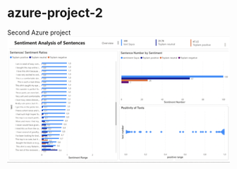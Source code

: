 # azure-project-2
Second Azure project 
![alt text](https://github.com/acelyasn/azure-project-2/blob/main/Sentiment-Analysis-Overview.png)

